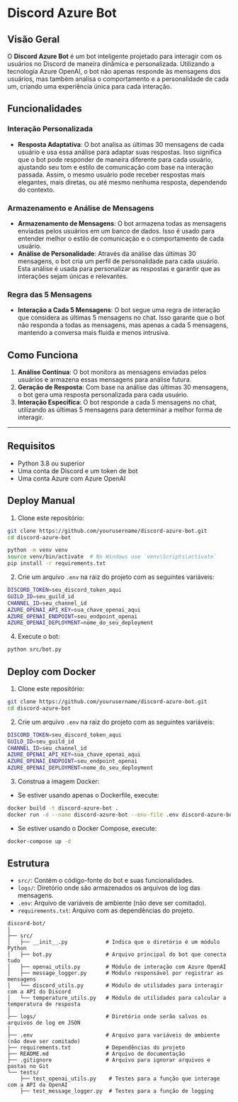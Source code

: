
# Discord Azure Bot

## Visão Geral

O **Discord Azure Bot** é um bot inteligente projetado para interagir com os usuários no Discord de maneira dinâmica e personalizada. Utilizando a tecnologia Azure OpenAI, o bot não apenas responde às mensagens dos usuários, mas também analisa o comportamento e a personalidade de cada um, criando uma experiência única para cada interação.

## Funcionalidades

### Interação Personalizada

- **Resposta Adaptativa**: O bot analisa as últimas 30 mensagens de cada usuário e usa essa análise para adaptar suas respostas. Isso significa que o bot pode responder de maneira diferente para cada usuário, ajustando seu tom e estilo de comunicação com base na interação passada. Assim, o mesmo usuário pode receber respostas mais elegantes, mais diretas, ou até mesmo nenhuma resposta, dependendo do contexto.

### Armazenamento e Análise de Mensagens

- **Armazenamento de Mensagens**: O bot armazena todas as mensagens enviadas pelos usuários em um banco de dados. Isso é usado para entender melhor o estilo de comunicação e o comportamento de cada usuário.
- **Análise de Personalidade**: Através da análise das últimas 30 mensagens, o bot cria um perfil de personalidade para cada usuário. Esta análise é usada para personalizar as respostas e garantir que as interações sejam únicas e relevantes.

### Regra das 5 Mensagens

- **Interação a Cada 5 Mensagens**: O bot segue uma regra de interação que considera as últimas 5 mensagens no chat. Isso garante que o bot não responda a todas as mensagens, mas apenas a cada 5 mensagens, mantendo a conversa mais fluida e menos intrusiva.

## Como Funciona

1. **Análise Contínua**: O bot monitora as mensagens enviadas pelos usuários e armazena essas mensagens para análise futura.
2. **Geração de Resposta**: Com base na análise das últimas 30 mensagens, o bot gera uma resposta personalizada para cada usuário.
3. **Interação Específica**: O bot responde a cada 5 mensagens no chat, utilizando as últimas 5 mensagens para determinar a melhor forma de interagir.


---


## Requisitos

- Python 3.8 ou superior
- Uma conta de Discord e um token de bot
- Uma conta Azure com Azure OpenAI

## Deploy Manual

1. Clone este repositório:

```bash
git clone https://github.com/yourusername/discord-azure-bot.git
cd discord-azure-bot

python -m venv venv
source venv/bin/activate  # No Windows use `venv\Scripts\activate`
pip install -r requirements.txt
```

2. Crie um arquivo `.env` na raiz do projeto com as seguintes variáveis:

```bash
DISCORD_TOKEN=seu_discord_token_aqui
GUILD_ID=seu_guild_id
CHANNEL_ID=seu_channel_id
AZURE_OPENAI_API_KEY=sua_chave_openai_aqui
AZURE_OPENAI_ENDPOINT=seu_endpoint_openai
AZURE_OPENAI_DEPLOYMENT=nome_do_seu_deployment
```

4. Execute o bot:

```bash
python src/bot.py
```
## Deploy com Docker

1. Clone este repositório:

```bash
git clone https://github.com/yourusername/discord-azure-bot.git
cd discord-azure-bot
```

2. Crie um arquivo `.env` na raiz do projeto com as seguintes variáveis:

```bash
DISCORD_TOKEN=seu_discord_token_aqui
GUILD_ID=seu_guild_id
CHANNEL_ID=seu_channel_id
AZURE_OPENAI_API_KEY=sua_chave_openai_aqui
AZURE_OPENAI_ENDPOINT=seu_endpoint_openai
AZURE_OPENAI_DEPLOYMENT=nome_do_seu_deployment
```

3. Construa a imagem Docker:

- Se estiver usando apenas o Dockerfile, execute:
```bash
docker build -t discord-azure-bot .
docker run -d --name discord-azure-bot --env-file .env discord-azure-bot

```

- Se estiver usando o Docker Compose, execute:
```bash
docker-compose up -d
```

## Estrutura

- `src/`: Contém o código-fonte do bot e suas funcionalidades.
- `logs/`: Diretório onde são armazenados os arquivos de log das mensagens.
- `.env`: Arquivo de variáveis de ambiente (não deve ser comitado).
- `requirements.txt`: Arquivo com as dependências do projeto.

```shell
discord-bot/
│
├── src/
│   ├── __init__.py            # Indica que o diretório é um módulo Python
│   ├── bot.py                 # Arquivo principal do bot que conecta tudo
│   ├── openai_utils.py        # Módulo de interação com Azure OpenAI
│   ├── message_logger.py      # Módulo responsável por registrar as mensagens
│   └── discord_utils.py       # Módulo de utilidades para interagir com a API do Discord
│   └── temperature_utils.py   # Módulo de utilidades para calcular a temperatura de resposta
│
├── logs/                      # Diretório onde serão salvos os arquivos de log em JSON
│
├── .env                       # Arquivo para variáveis de ambiente (não deve ser comitado)
├── requirements.txt           # Dependências do projeto
├── README.md                  # Arquivo de documentação
├── .gitignore                 # Arquivo para ignorar arquivos e pastas no Git
└── tests/
    ├── test_openai_utils.py    # Testes para a função que interage com a API da OpenAI
    ├── test_message_logger.py  # Testes para a função de logging

```



